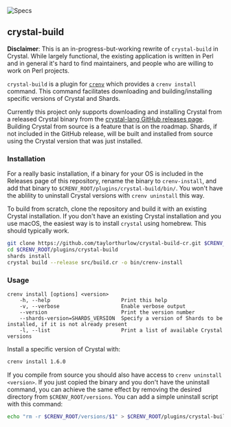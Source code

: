 ![Specs](https://github.com/crenv/crystal-build-cr/workflows/specs/badge.svg)

## crystal-build

**Disclaimer**: This is an in-progress-but-working rewrite of `crystal-build` in Crystal. While largely functional, the existing application is written in Perl and in general it's hard to find maintainers, and people who are willing to work on Perl projects.

`crystal-build` is a plugin for [`crenv`](https://github.com/crenv/crenv) which provides a `crenv install` command. This command facilitates downloading and building/installing specific versions of Crystal and Shards.

Currently this project only supports downloading and installing Crystal from a released Crystal binary from the [crystal-lang GitHub releases page](https://github.com/crystal-lang/crystal/releases). Building Crystal from source is a feature that is on the roadmap. Shards, if not included in the GitHub release, will be built and installed from source using the Crystal version that was just installed.

### Installation

For a really basic installation, if a binary for your OS is included in the Releases page of this repository, rename the binary to `crenv-install`, and add that binary to `$CRENV_ROOT/plugins/crystal-build/bin/`. You won't have the ablility to uninstall Crystal versions with `crenv uninstall` this way.

To build from scratch, clone the repository and build it with an existing Crystal installation. If you don't have an existing Crystal installation and you use macOS, the easiest way is to install `crystal` using homebrew. This should typically work.

```bash
git clone https://github.com/taylorthurlow/crystal-build-cr.git $CRENV_ROOT/plugins/crystal-build
cd $CRENV_ROOT/plugins/crystal-build
shards install
crystal build --release src/build.cr -o bin/crenv-install
```

### Usage

```
crenv install [options] <version>
    -h, --help                       Print this help
    -v, --verbose                    Enable verbose output
    --version                        Print the version number
    --shards-version=SHARDS_VERSION  Specify a version of Shards to be installed, if it is not already present
    -l, --list                       Print a list of available Crystal versions
```

Install a specific version of Crystal with:

```bash
crenv install 1.6.0
```

If you compile from source you should also have access to `crenv uninstall <version>`. If you just copied the binary and you don't have the uninstall command, you can achieve the same effect by removing the desired directory from `$CRENV_ROOT/versions`. You can add a simple uninstall script with this command:

```bash
echo "rm -r $CRENV_ROOT/versions/$1" > $CRENV_ROOT/plugins/crystal-build/bin/crenv-uninstall
```
